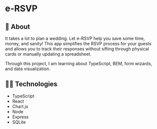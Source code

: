 # e-RSVP

## 💌 About

It takes a lot to plan a wedding. Let e-RSVP help you save some time, money, and sanity! This app simplifies the RSVP process for your guests and allows you to track their responses without sifting through physical cards or manually updating a spreadsheet.

Through this project, I am learning about TypeScript, BEM, form wizards, and data visualization.

## 👩‍💻 Technologies

- TypeScript
- React
- Chart.js
- Node
- Express
- SQLite
